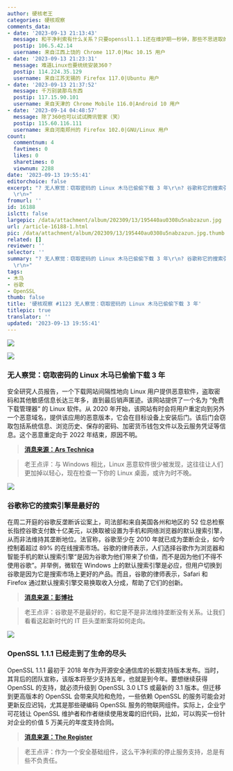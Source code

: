 ```yaml
---
author: 硬核老王
categories: 硬核观察
comments_data:
- date: '2023-09-13 21:13:43'
  message: 和干净利索有什么关系？只要openssl1.1.1还在维护期一秒钟，那些不思进取的软件公司一行代码都懒得改。
  postip: 106.5.42.14
  username: 来自江西上饶的 Chrome 117.0|Mac 10.15 用户
- date: '2023-09-13 21:23:31'
  message: 难道Linux也要统统安装360？
  postip: 114.224.35.129
  username: 来自江苏无锡的 Firefox 117.0|Ubuntu 用户
- date: '2023-09-13 21:37:52'
  message: 千万别装那鸟东西
  postip: 117.15.90.101
  username: 来自天津的 Chrome Mobile 116.0|Android 10 用户
- date: '2023-09-14 04:48:57'
  message: 除了360也可以试试腾讯管家（笑）
  postip: 115.60.116.111
  username: 来自河南郑州的 Firefox 102.0|GNU/Linux 用户
count:
  commentnum: 4
  favtimes: 0
  likes: 0
  sharetimes: 0
  viewnum: 2288
date: '2023-09-13 19:55:41'
editorchoice: false
excerpt: "? 无人察觉：窃取密码的 Linux 木马已偷偷下载 3 年\r\n? 谷歌称它的搜索引擎是最好的\r\n? OpenSSL 1.1.1 已经走到了生命的尽头\r\n»
  \r\n»"
fromurl: ''
id: 16188
islctt: false
largepic: /data/attachment/album/202309/13/195440au0308u5nabzazun.jpg
url: /article-16188-1.html
pic: /data/attachment/album/202309/13/195440au0308u5nabzazun.jpg.thumb.jpg
related: []
reviewer: ''
selector: ''
summary: "? 无人察觉：窃取密码的 Linux 木马已偷偷下载 3 年\r\n? 谷歌称它的搜索引擎是最好的\r\n? OpenSSL 1.1.1 已经走到了生命的尽头\r\n»
  \r\n»"
tags:
- 木马
- 谷歌
- OpenSSL
thumb: false
title: '硬核观察 #1123 无人察觉：窃取密码的 Linux 木马已偷偷下载 3 年'
titlepic: true
translator: ''
updated: '2023-09-13 19:55:41'
---
```


![](/data/attachment/album/202309/13/195440au0308u5nabzazun.jpg)


![](/data/attachment/album/202309/13/195453qzaq5j2par3xx52x.jpg)


### 无人察觉：窃取密码的 Linux 木马已偷偷下载 3 年


安全研究人员报告，一个下载网站间隔性地向 Linux 用户提供恶意软件，盗取密码和其他敏感信息长达三年多，直到最后销声匿迹。该网站提供了一个名为 “免费下载管理器“ 的 Linux 软件。从 2020 年开始，该网站有时会将用户重定向到另外一个恶意域名，提供该应用的恶意版本，它会在目标设备上安装后门。该后门会窃取包括系统信息、浏览历史、保存的密码、加密货币钱包文件以及云服务凭证等信息。这个恶意重定向于 2022 年结束，原因不明。



> 
> **[消息来源：Ars Technica](https://arstechnica.com/security/2023/09/password-stealing-linux-malware-served-for-3-years-and-no-one-noticed/)**
> 
> 
> 



> 
> 老王点评：与 Windows 相比，Linux 恶意软件很少被发现，这往往让人们更加掉以轻心，现在检查一下你的 Linux 桌面，或许为时不晚。
> 
> 
> 


![](/data/attachment/album/202309/13/195503qwu4c29sf29vvee9.jpg)


### 谷歌称它的搜索引擎是最好的


在周二开庭的谷歌反垄断诉讼案上，司法部和来自美国各州和地区的 52 位总检察长指控谷歌支付数十亿美元，以换取被设置为手机和网络浏览器的默认搜索引擎，从而非法维持其垄断地位。法官称，谷歌至少在 2010 年就已成为垄断企业，如今控制着超过 89% 的在线搜索市场。谷歌的律师表示，人们选择谷歌作为浏览器和智能手机的默认搜索引擎“是因为谷歌为他们带来了价值，而不是因为他们不得不使用谷歌”。并举例，微软在 Windows 上的默认搜索引擎是必应，但用户切换到谷歌是因为它是搜索市场上更好的产品。而且，谷歌的律师表示，Safari 和 Firefox 通过默认搜索引擎交易换取收入分成，帮助了它们的创新。



> 
> **[消息来源：彭博社](https://www.bloomberg.com/news/articles/2023-09-12/google-pays-10-billion-a-year-to-maintain-monopoly-doj-says)**
> 
> 
> 



> 
> 老王点评：谷歌是不是最好的，和它是不是非法维持垄断没有关系。让我们看看这起新时代的 IT 巨头垄断案将如何走向。
> 
> 
> 


![](/data/attachment/album/202309/13/195520c6wnnni6ns8oivhi.jpg)


### OpenSSL 1.1.1 已经走到了生命的尽头


OpenSSL 1.1.1 最初于 2018 年作为开源安全通信库的长期支持版本发布。当时，其背后的团队宣称，该版本将至少支持五年，也就是到今年。要想继续获得 OpenSSL 的支持，就必须升级到 OpenSSL 3.0 LTS 或最新的 3.1 版本。但迁移到更高版本的 OpenSSL 会带来风险和危险，一些依赖 OpenSSL 的服务可能会对更新反应迟钝，尤其是那些硬编码 OpenSSL 服务的物联网组件。实际上，企业宁可花钱让 OpenSSL 维护者和作者继续使用发霉的旧代码，比如，可以购买一份针对企业的价值 5 万美元的年度支持合同。



> 
> **[消息来源：The Register](https://www.theregister.com/2023/09/12/openssl_111_end_of_life/)**
> 
> 
> 



> 
> 老王点评：作为一个安全基础组件，这么干净利索的停止服务支持，总是有些不负责任。
> 
> 
>